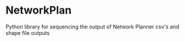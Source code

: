 NetworkPlan
===========

Python library for sequencing the output of Network Planner csv's and shape file outputs
